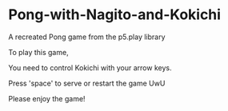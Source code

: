 # Pong-with-Nagito-and-Kokichi
A recreated Pong game from the p5.play library

To play this game, 

You need to control Kokichi with your arrow keys.

Press 'space' to serve or restart the game UwU

Please enjoy the game!
